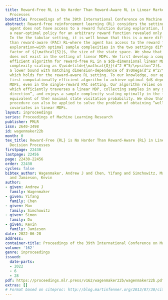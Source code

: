 ```yaml
---
title: Reward-Free RL is No Harder Than Reward-Aware RL in Linear Markov Decision
  Processes
booktitle: Proceedings of the 39th International Conference on Machine Learning
abstract: Reward-free reinforcement learning (RL) considers the setting where the
  agent does not have access to a reward function during exploration, but must propose
  a near-optimal policy for an arbitrary reward function revealed only after exploring.
  In the the tabular setting, it is well known that this is a more difficult problem
  than reward-aware (PAC) RL—where the agent has access to the reward function during
  exploration—with optimal sample complexities in the two settings differing by a
  factor of $|\mathcal{S}|$, the size of the state space. We show that this separation
  does not exist in the setting of linear MDPs. We first develop a computationally
  efficient algorithm for reward-free RL in a $d$-dimensional linear MDP with sample
  complexity scaling as $\widetilde{\mathcal{O}}(d^2 H^5/\epsilon^2)$. We then show
  a lower bound with matching dimension-dependence of $\Omega(d^2 H^2/\epsilon^2)$,
  which holds for the reward-aware RL setting. To our knowledge, our approach is the
  first computationally efficient algorithm to achieve optimal $d$ dependence in linear
  MDPs, even in the single-reward PAC setting. Our algorithm relies on a novel procedure
  which efficiently traverses a linear MDP, collecting samples in any given “feature
  direction”, and enjoys a sample complexity scaling optimally in the (linear MDP
  equivalent of the) maximal state visitation probability. We show that this exploration
  procedure can also be applied to solve the problem of obtaining “well-conditioned”
  covariates in linear MDPs.
layout: inproceedings
series: Proceedings of Machine Learning Research
publisher: PMLR
issn: 2640-3498
id: wagenmaker22b
month: 0
tex_title: Reward-Free {RL} is No Harder Than Reward-Aware {RL} in Linear {M}arkov
  Decision Processes
firstpage: 22430
lastpage: 22456
page: 22430-22456
order: 22430
cycles: false
bibtex_author: Wagenmaker, Andrew J and Chen, Yifang and Simchowitz, Max and Du, Simon
  and Jamieson, Kevin
author:
- given: Andrew J
  family: Wagenmaker
- given: Yifang
  family: Chen
- given: Max
  family: Simchowitz
- given: Simon
  family: Du
- given: Kevin
  family: Jamieson
date: 2022-06-28
address:
container-title: Proceedings of the 39th International Conference on Machine Learning
volume: '162'
genre: inproceedings
issued:
  date-parts:
  - 2022
  - 6
  - 28
pdf: https://proceedings.mlr.press/v162/wagenmaker22b/wagenmaker22b.pdf
extras: []
# Format based on citeproc: http://blog.martinfenner.org/2013/07/30/citeproc-yaml-for-bibliographies/
---
```

